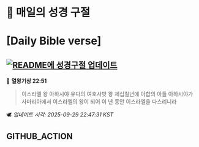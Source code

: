 # 🙏 매일의 성경 구절
# [Daily Bible verse]
## [![README에 성경구절 업데이트](https://github.com/DONGSUKA/first_test/actions/workflows/update-readme-bible.yml/badge.svg)](https://github.com/DONGSUKA/first_test/actions/workflows/update-readme-bible.yml)
<!-- START_BIBLE_VERSE -->
📖 **열왕기상 22:51**
> 이스라엘 왕 아하시야 유다의 여호사밧 왕 제십칠년에 아합의 아들 아하시야가 사마리아에서 이스라엘의 왕이 되어 이 년 동안 이스라엘을 다스리니라

🕊️ _업데이트 시각: 2025-09-29 22:47:31 KST_
  <!-- END_BIBLE_VERSE -->
## GITHUB_ACTION
